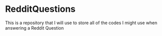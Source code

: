 # RedditQuestions

This is a repository that I will use to store all of the codes I might use when answering a Reddit Question

